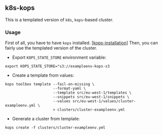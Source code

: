 ## k8s-kops

This is a templated version of `k8s`, `kops`-based cluster.


### Usage

First of all, you have to have `kops` installed. [[kops-installation]]
Then, you can fairly use the templated version of the cluster.

* Export `KOPS_STATE_STORE` environment variable:
```
export KOPS_STATE_STORE="s3://exampleenv-kops-s3
```


* Create a template from values:
```
kops toolbox template --fail-on-missing \
                      --format-yaml \
                      --template src/eu-west-1/templates \
                      --snippets src/eu-west-1/snippets \
                      --values src/eu-west-1/values/cluster-exampleenv.yml \
                      > clusters/cluster-exampleenv.yml
```

* Generate a cluster from template:
```
kops create -f clusters/cluster-exampleenv.yml
```


[kops-installation]: https://github.com/kubernetes/kops#installing
